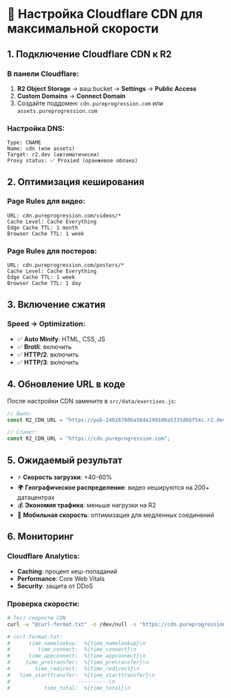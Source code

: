 # 🚀 Настройка Cloudflare CDN для максимальной скорости

## 1. Подключение Cloudflare CDN к R2

### В панели Cloudflare:
1. **R2 Object Storage** → ваш bucket → **Settings** → **Public Access**
2. **Custom Domains** → **Connect Domain**
3. Создайте поддомен: `cdn.pureprogression.com` или `assets.pureprogression.com`

### Настройка DNS:
```
Type: CNAME
Name: cdn (или assets)
Target: r2.dev (автоматически)
Proxy status: ✅ Proxied (оранжевое облако)
```

## 2. Оптимизация кеширования

### Page Rules для видео:
```
URL: cdn.pureprogression.com/videos/*
Cache Level: Cache Everything
Edge Cache TTL: 1 month
Browser Cache TTL: 1 week
```

### Page Rules для постеров:
```
URL: cdn.pureprogression.com/posters/*
Cache Level: Cache Everything  
Edge Cache TTL: 1 week
Browser Cache TTL: 1 day
```

## 3. Включение сжатия

### Speed → Optimization:
- ✅ **Auto Minify**: HTML, CSS, JS
- ✅ **Brotli**: включить
- ✅ **HTTP/2**: включить
- ✅ **HTTP/3**: включить

## 4. Обновление URL в коде

После настройки CDN замените в `src/data/exercises.js`:

```javascript
// Было:
const R2_CDN_URL = "https://pub-24028780ba564e299106a5335d66f54c.r2.dev";

// Станет:
const R2_CDN_URL = "https://cdn.pureprogression.com";
```

## 5. Ожидаемый результат

- ⚡ **Скорость загрузки**: +40-60%
- 🌍 **Географическое распределение**: видео кешируются на 200+ датацентрах
- 💰 **Экономия трафика**: меньше нагрузки на R2
- 📱 **Мобильная скорость**: оптимизация для медленных соединений

## 6. Мониторинг

### Cloudflare Analytics:
- **Caching**: процент кеш-попаданий
- **Performance**: Core Web Vitals
- **Security**: защита от DDoS

### Проверка скорости:
```bash
# Тест скорости CDN
curl -w "@curl-format.txt" -o /dev/null -s "https://cdn.pureprogression.com/videos/webHero.mp4"

# curl-format.txt:
#      time_namelookup:  %{time_namelookup}\n
#         time_connect:  %{time_connect}\n
#      time_appconnect:  %{time_appconnect}\n
#     time_pretransfer:  %{time_pretransfer}\n
#        time_redirect:  %{time_redirect}\n
#   time_starttransfer:  %{time_starttransfer}\n
#                      ----------\n
#           time_total:  %{time_total}\n
```


